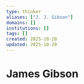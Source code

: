 ```yaml
---
type: thinker
aliases: ["J. J. Gibson"]
domains: []
institutions: []
tags: []
created: 2025-10-20
updated: 2025-10-20
---
```


# James Gibson


